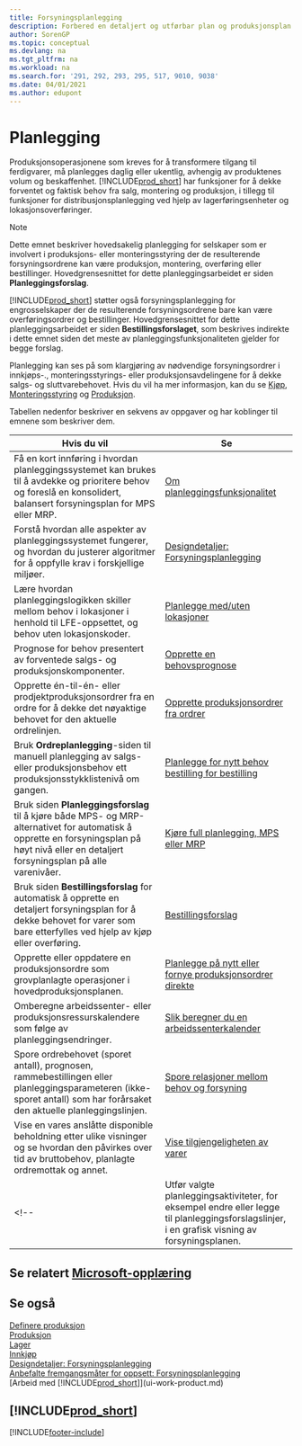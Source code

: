 ```yaml
---
title: Forsyningsplanlegging
description: Forbered en detaljert og utførbar plan og produksjonsplan for sluttmontering for salgs- og produksjonsbehov.
author: SorenGP
ms.topic: conceptual
ms.devlang: na
ms.tgt_pltfrm: na
ms.workload: na
ms.search.for: '291, 292, 293, 295, 517, 9010, 9038'
ms.date: 04/01/2021
ms.author: edupont
---
```

# <a name="planning" />Planlegging

Produksjonsoperasjonene som kreves for å transformere tilgang til ferdigvarer, må planlegges daglig eller ukentlig, avhengig av produktenes volum og beskaffenhet. [!INCLUDE[prod_short](includes/prod_short.md)] har funksjoner for å dekke forventet og faktisk behov fra salg, montering og produksjon, i tillegg til funksjoner for distribusjonsplanlegging ved hjelp av lagerføringsenheter og lokasjonsoverføringer.

> [!NOTE]
> Dette emnet beskriver hovedsakelig planlegging for selskaper som er involvert i produksjons- eller monteringsstyring der de resulterende forsyningsordrene kan være produksjon, montering, overføring eller bestillinger. Hovedgrensesnittet for dette planleggingsarbeidet er siden **Planleggingsforslag**.
>
> [!INCLUDE[prod_short](includes/prod_short.md)] støtter også forsyningsplanlegging for engrosselskaper der de resulterende forsyningsordrene bare kan være overføringsordrer og bestillinger. Hovedgrensesnittet for dette planleggingsarbeidet er siden **Bestillingsforslaget**, som beskrives indirekte i dette emnet siden det meste av planleggingsfunksjonaliteten gjelder for begge forslag.

Planlegging kan ses på som klargjøring av nødvendige forsyningsordrer i innkjøps-., monteringsstyrings- eller produksjonsavdelingene for å dekke salgs- og sluttvarebehovet. Hvis du vil ha mer informasjon, kan du se [Kjøp](purchasing-manage-purchasing.md), [Monteringsstyring](assembly-assemble-items.md) og [Produksjon](production-manage-manufacturing.md).

Tabellen nedenfor beskriver en sekvens av oppgaver og har koblinger til emnene som beskriver dem.  

|**Hvis du vil**|**Se**|  
|------------|-------------|  
|Få en kort innføring i hvordan planleggingssystemet kan brukes til å avdekke og prioritere behov og foreslå en konsolidert, balansert forsyningsplan for MPS eller MRP.|[Om planleggingsfunksjonalitet](production-about-planning-functionality.md)|
|Forstå hvordan alle aspekter av planleggingssystemet fungerer, og hvordan du justerer algoritmer for å oppfylle krav i forskjellige miljøer.|[Designdetaljer: Forsyningsplanlegging](design-details-supply-planning.md)|
|Lære hvordan planleggingslogikken skiller mellom behov i lokasjoner i henhold til LFE-oppsettet, og behov uten lokasjonskoder.|[Planlegge med/uten lokasjoner](production-planning-with-without-locations.md)|
|Prognose for behov presentert av forventede salgs- og produksjonskomponenter.|[Opprette en behovsprognose](production-how-to-create-a-forecast.md)|  
|Opprette én-til-én- eller prodjektproduksjonsordrer fra en ordre for å dekke det nøyaktige behovet for den aktuelle ordrelinjen.|[Opprette produksjonsordrer fra ordrer](production-how-to-create-production-orders-from-sales-orders.md)|
|Bruk **Ordreplanlegging**-siden til manuell planlegging av salgs- eller produksjonsbehov ett produksjonsstykklistenivå om gangen.|[Planlegge for nytt behov bestilling for bestilling](production-how-to-plan-for-new-demand.md)|
|Bruk siden **Planleggingsforslag** til å kjøre både MPS- og MRP-alternativet for automatisk å opprette en forsyningsplan på høyt nivå eller en detaljert forsyningsplan på alle varenivåer.|[Kjøre full planlegging, MPS eller MRP](production-how-to-run-mps-and-mrp.md)|
|Bruk siden **Bestillingsforslag** for automatisk å opprette en detaljert forsyningsplan for å dekke behovet for varer som bare etterfylles ved hjelp av kjøp eller overføring.|[Bestillingsforslag](production-about-planning-functionality.md#requisition-worksheet)|  
|Opprette eller oppdatere en produksjonsordre som grovplanlagte operasjoner i hovedproduksjonsplanen.|[Planlegge på nytt eller fornye produksjonsordrer direkte](production-how-to-replan-refresh-production-orders.md)|
|Omberegne arbeidssenter- eller produksjonsressurskalendere som følge av planleggingsendringer.|[Slik beregner du en arbeidssenterkalender](production-how-to-create-work-center-calendars.md#to-calculate-a-work-center-calendar)|
|Spore ordrebehovet (sporet antall), prognosen, rammebestillingen eller planleggingsparameteren (ikke-sporet antall) som har forårsaket den aktuelle planleggingslinjen.|[Spore relasjoner mellom behov og forsyning](production-how-track-demand-supply.md)|
|Vise en vares anslåtte disponible beholdning etter ulike visninger og se hvordan den påvirkes over tid av bruttobehov, planlagte ordremottak og annet.|[Vise tilgjengeligheten av varer](inventory-how-availability-overview.md)|  
<!--|Utfør valgte planleggingsaktiviteter, for eksempel endre eller legge til planleggingsforslagslinjer, i en grafisk visning av forsyningsplanen.|[Endre planleggingsforslag i en grafisk visning](production-how-to-modify-planning-suggestions-in-a-graphical-view.md)|-->

## <a name="see-related-microsoft-trainingtrainingmodulesplan-items-dynamics-365-business-central" />Se relatert [Microsoft-opplæring](/training/modules/plan-items-dynamics-365-business-central/)

## <a name="see-also" />Se også

[Definere produksjon](production-configure-production-processes.md)  
[Produksjon](production-manage-manufacturing.md)  
[Lager](inventory-manage-inventory.md)  
[Innkjøp](purchasing-manage-purchasing.md)  
[Designdetaljer: Forsyningsplanlegging](design-details-supply-planning.md)  
[Anbefalte fremgangsmåter for oppsett: Forsyningsplanlegging](setup-best-practices-supply-planning.md)  
[Arbeid med [!INCLUDE[prod_short](includes/prod_short.md)]](ui-work-product.md)

## <a name="includeprodshortincludesfreetrialmdmd" />[!INCLUDE[prod_short](includes/free_trial_md.md)]


[!INCLUDE[footer-include](includes/footer-banner.md)]
